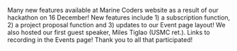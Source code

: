 Many new features available at Marine Coders website as a result of our hackathon on 16 December! 
New features include 1) a subscription function, 2) a project proposal function and 3) updates to our Event page layout! 
We also hosted our first guest speaker, Miles Tiglao (USMC ret.).  Links to recording in the Events page!  Thank you to all that participated!
